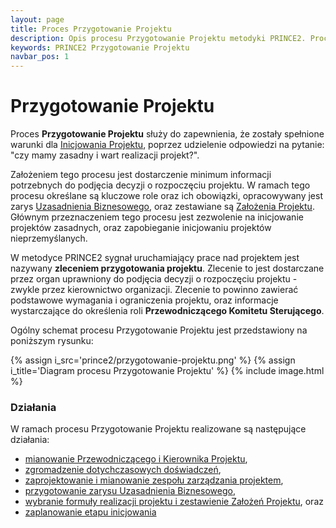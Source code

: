 ```yaml
---
layout: page
title: Proces Przygotowanie Projektu
description: Opis procesu Przygotowanie Projektu metodyki PRINCE2. Proces ten ma na celu zapewnienie, że zostały spełnione warunki dla Inicjowania Projeku.
keywords: PRINCE2 Przygotowanie Projektu
navbar_pos: 1
---
```

# Przygotowanie Projektu

Proces **Przygotowanie Projektu** służy do zapewnienia, że zostały spełnione warunki dla [Inicjowania Projektu](/prince2/inicjowanie-projektu),
poprzez udzielenie odpowiedzi na pytanie: "czy mamy zasadny i wart realizacji projekt?".

Założeniem tego procesu jest dostarczenie minimum informacji potrzebnych do podjęcia decyzji o rozpoczęciu projektu. W ramach tego procesu
określane są kluczowe role oraz ich obowiązki, opracowywany jest zarys [Uzasadnienia Biznesowego](/prince2/opisy-produktow-zarzadczych/uzasadnienie-biznesowe), oraz zestawiane
są [Założenia Projektu](/prince2/opisy-produktow-zarzadczych/zalozenia-projektu). Głównym przeznaczeniem tego procesu jest zezwolenie na inicjowanie projektów zasadnych,
oraz zapobieganie inicjowaniu projektów nieprzemyślanych.

W metodyce PRINCE2 sygnał uruchamiający prace nad projektem jest nazywany **zleceniem przygotowania projektu**. Zlecenie to jest dostarczane
przez organ uprawniony do podjęcia decyzji o rozpoczęciu projektu - zwykle przez kierownictwo organizacji. Zlecenie to powinno zawierać
podstawowe wymagania i ograniczenia projektu, oraz informacje wystarczające do określenia roli **Przewodniczącego Komitetu Sterującego**.

Ogólny schemat procesu Przygotowanie Projektu jest przedstawiony na poniższym rysunku:

{% assign i_src='prince2/przygotowanie-projektu.png' %}
{% assign i_title='Diagram procesu Przygotowanie Projektu' %}
{% include image.html %}

### Działania

W ramach procesu Przygotowanie Projektu realizowane są następujące działania:

  * [mianowanie Przewodniczącego i Kierownika Projektu](/prince2/przygotowanie-projektu/mianowanie-przewodniczacego-i-kierownika-projektu),
  * [zgromadzenie dotychczasowych doświadczeń](/prince2/przygotowanie-projektu/zgromadzenie-dotychczasowych-doswiadczen),
  * [zaprojektowanie i mianowanie zespołu zarządzania projektem](/prince2/przygotowanie-projektu/projektowanie-zespolu-zarzadzania-projektem-i-mianowanie-jego-czlonkow),
  * [przygotowanie zarysu Uzasadnienia Biznesowego](/prince2/przygotowanie-projektu/przygotowanie-zarysu-uzasadnienia-biznesowego),
  * [wybranie formuły realizacji projektu i zestawienie Założeń Projektu](/prince2/przygotowanie-projektu/wybranie-formuly-realizacji-projektu-i-zestawienie-zalozen-projektu), oraz
  * [zaplanowanie etapu inicjowania](/prince2/przygotowanie-projektu/planowanie-etapu-inicjowania)